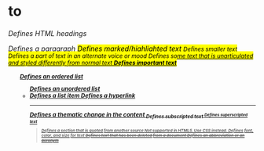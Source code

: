 <h1> to <h6>	Defines HTML headings
<p>	Defines a paragraph
<mark>	Defines marked/highlighted text
<small>	Defines smaller text
<i>	Defines a part of text in an alternate voice or mood
<u>	Defines some text that is unarticulated and styled differently from normal text
<strong>	Defines important text
<ol>	Defines an ordered list
<ul>	Defines an unordered list
<li>	Defines a list item
<a>	Defines a hyperlink
<hr>	Defines a thematic change in the content
<sub>	Defines subscripted text
<sup>	Defines superscripted text
<blockquote>	Defines a section that is quoted from another source
<font>	Not supported in HTML5. Use CSS instead.
Defines font, color, and size for text
<del>	Defines text that has been deleted from a document
<abbr>	Defines an abbreviation or an acronym